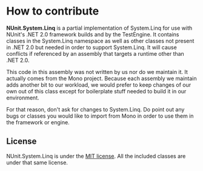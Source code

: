 # How to contribute

**NUnit.System.Linq** is a partial implementation of System.Linq for use with NUnit's .NET 2.0 framework builds and by the TestEngine. It contains classes in the System.Linq namespace as well as other classes not present in .NET 2.0 but needed in order to support System.Linq. It will cause conflicts if referenced by an assembly that targets a runtime other than .NET 2.0.

This code in this assembly was not written by us nor do we maintain it. It actually comes from the Mono project. Because each assembly we maintain adds another bit to our workload, we would prefer to keep changes of our own out of this class except for boilerplate stuff needed to build it in our environment.

For that reason, don't ask for changes to System.Linq. Do point out any bugs or classes you would like to import from Mono in order to use them in the framework or engine.

## License

NUnit.System.Linq is under the [MIT license](https://github.com/nunit/nunit/blob/master/LICENSE.txt). All the included classes are under that same license.